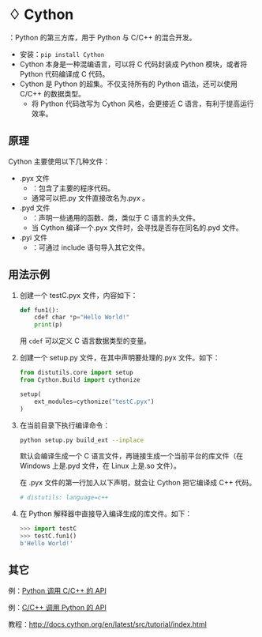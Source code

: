 # ♢ Cython

：Python 的第三方库，用于 Python 与 C/C++ 的混合开发。
- 安装：`pip install Cython`
- Cython 本身是一种混编语言，可以将 C 代码封装成 Python 模块，或者将 Python 代码编译成 C 代码。
- Cython 是 Python 的超集。不仅支持所有的 Python 语法，还可以使用 C/C++ 的数据类型。
  - 将 Python 代码改写为 Cython 风格，会更接近 C 语言，有利于提高运行效率。

## 原理

Cython 主要使用以下几种文件：
- .pyx 文件
  - ：包含了主要的程序代码。
  - 通常可以把.py 文件直接改名为.pyx 。
- .pyd 文件
  - ：声明一些通用的函数、类，类似于 C 语言的头文件。
  - 当 Cython 编译一个.pyx 文件时，会寻找是否存在同名的.pyd 文件。
- .pyi 文件
  - ：可通过 include 语句导入其它文件。

## 用法示例

1.  创建一个 testC.pyx 文件，内容如下：
    ```py
    def fun1():
        cdef char *p="Hello World!"
        print(p)
    ```
    用 `cdef` 可以定义 C 语言数据类型的变量。

2.  创建一个 setup.py 文件，在其中声明要处理的.pyx 文件。如下：
    ```py
    from distutils.core import setup
    from Cython.Build import cythonize

    setup(
        ext_modules=cythonize("testC.pyx")
    )
    ```

3.  在当前目录下执行编译命令：
    ```sh
    python setup.py build_ext --inplace
    ```
    默认会编译生成一个 C 语言文件，再链接生成一个当前平台的库文件（在 Windows 上是.pyd 文件，在 Linux 上是.so 文件）。

    在 .pyx 文件的第一行加入以下声明，就会让 Cython 把它编译成 C++ 代码。
    ```py
    # distutils: language=c++
    ```

4.  在 Python 解释器中直接导入编译生成的库文件。如下：
    ```py
    >>> import testC
    >>> testC.fun1()
    b'Hello World!'
    ```

## 其它

例：[Python 调用 C/C++ 的 API](http://docs.cython.org/en/latest/src/tutorial/clibraries.html)

例：[C/C++ 调用 Python 的 API](http://docs.cython.org/en/latest/src/userguide/external_C_code.html)

教程：<http://docs.cython.org/en/latest/src/tutorial/index.html>
